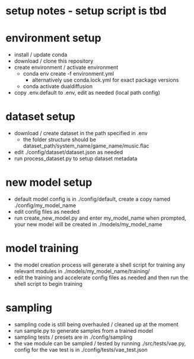 # setup notes - setup script is tbd

# environment setup
- install / update conda
- download / clone this repository
- create environment / activate environment
    - conda env create -f environment.yml
        - alternatively use conda.lock.yml for exact package versions
    - conda activate dualdiffusion
- copy .env.default to .env, edit as needed (local path config)

# dataset setup
- download / create dataset in the path specified in .env
    - the folder structure should be dataset_path/system_name/game_name/music.flac
- edit ./config/dataset/dataset.json as needed
- run process_dataset.py to setup dataset metadata

# new model setup
- default model config is in ./config/default, create a copy named ./config/my_model_name
- edit config files as needed
- run create_new_model.py and enter my_model_name when prompted, your new model will be created in ./models/my_model_name

# model training
- the model creation process will generate a shell script for training any relevant modules in ./models/my_model_name/training/
- edit the training and accelerate config files as needed and then run the shell script to begin training

# sampling
- sampling code is still being overhauled / cleaned up at the moment
- run sample.py to generate samples from a trained model
- sampling tests / presets are in ./config/sampling
- the vae module can be sampled / tested by running ./src/tests/vae.py, config for the vae test is in ./config/tests/vae_test.json